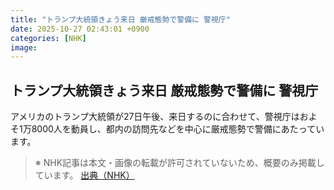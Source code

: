 ```yaml
---
title: "トランプ大統領きょう来日 厳戒態勢で警備に 警視庁"
date: 2025-10-27 02:43:01 +0900
categories: [NHK]
image: 
---
```

## トランプ大統領きょう来日 厳戒態勢で警備に 警視庁

アメリカのトランプ大統領が27日午後、来日するのに合わせて、警視庁はおよそ1万8000人を動員し、都内の訪問先などを中心に厳戒態勢で警備にあたっています。

> ※ NHK記事は本文・画像の転載が許可されていないため、概要のみ掲載しています。
[出典（NHK）](http://www3.nhk.or.jp/news/html/20251027/k10014960091000.html)
